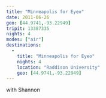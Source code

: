 ```yaml
---
title: "Minneapolis for Eyeo"
date: 2011-06-26
geo: [44.9741,-93.22949]
tripit: 13387335
nights: 4
modes: ["air"]
destinations:
  -
    title: "Minneapolis for Eyeo"
    nights: 4
    location: "Raddison University"
    geo: [44.9741,-93.22949]
---
```


with Shannon
